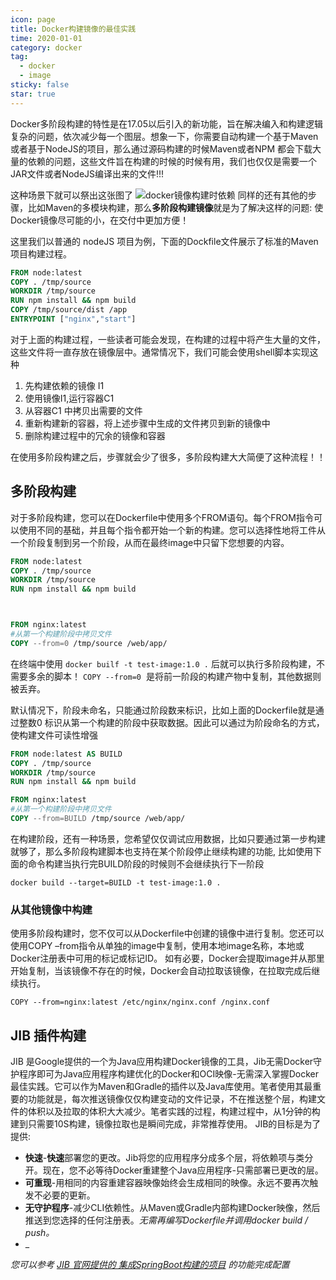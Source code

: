 ```yaml
---
icon: page
title: Docker构建镜像的最佳实践
time: 2020-01-01
category: docker
tag:
  - docker
  - image
sticky: false
star: true
---
```


Docker多阶段构建的特性是在17.05以后引入的新功能，旨在解决编入和构建逻辑复杂的问题，依次减少每一个图层。想象一下，你需要自动构建一个基于Maven或者基于NodeJS的项目，那么通过源码构建的时候Maven或者NPM 都会下载大量的依赖的问题，这些文件旨在构建的时候的时候有用，我们也仅仅是需要一个JAR文件或者NodeJS编译出来的文件!!! 

<!--more-->
这种场景下就可以祭出这张图了
![docker镜像构建时依赖](https://pic.zhoutao123.com/blog/docker-build-1.png)
同样的还有其他的步骤，比如Maven的多模块构建，那么**多阶段构建镜像**就是为了解决这样的问题: 使Docker镜像尽可能的小，在交付中更加方便！


这里我们以普通的 nodeJS 项目为例，下面的Dockfile文件展示了标准的Maven项目构建过程。
```dockerfile
FROM node:latest
COPY . /tmp/source
WORKDIR /tmp/source
RUN npm install && npm build
COPY /tmp/source/dist /app
ENTRYPOINT ["nginx","start"]
```
对于上面的构建过程，一些读者可能会发现，在构建的过程中将产生大量的文件，这些文件将一直存放在镜像层中。通常情况下，我们可能会使用shell脚本实现这种

1. 先构建依赖的镜像 I1 
1. 使用镜像I1,运行容器C1
1. 从容器C1  中拷贝出需要的文件
1. 重新构建新的容器，将上述步骤中生成的文件拷贝到新的镜像中
1. 删除构建过程中的冗余的镜像和容器


在使用多阶段构建之后，步骤就会少了很多，多阶段构建大大简便了这种流程！！

## 多阶段构建
对于多阶段构建，您可以在Dockerfile中使用多个FROM语句。每个FROM指令可以使用不同的基础，并且每个指令都开始一个新的构建。您可以选择性地将工件从一个阶段复制到另一个阶段，从而在最终image中只留下您想要的内容。
```dockerfile
FROM node:latest
COPY . /tmp/source
WORKDIR /tmp/source
RUN npm install && npm build



FROM nginx:latest
#从第一个构建阶段中拷贝文件
COPY --from=0 /tmp/source /web/app/
```
在终端中使用 `docker builf -t test-image:1.0 .` 后就可以执行多阶段构建，不需要多余的脚本！ `COPY --from=0`  是将前一阶段的构建产物中复制，其他数据则被丢弃。

默认情况下，阶段未命名，只能通过阶段数来标识，比如上面的Dockerfile就是通过整数0 标识从第一个构建的阶段中获取数据。因此可以通过为阶段命名的方式，使构建文件可读性增强
```dockerfile
FROM node:latest AS BUILD
COPY . /tmp/source
WORKDIR /tmp/source
RUN npm install && npm build

FROM nginx:latest
#从第一个构建阶段中拷贝文件
COPY --from=BUILD /tmp/source /web/app/
```
在构建阶段，还有一种场景，您希望仅仅调试应用数据，比如只要通过第一步构建就够了，那么多阶段构建脚本也支持在某个阶段停止继续构建的功能, 比如使用下面的命令构建当执行完BUILD阶段的时候则不会继续执行下一阶段
```shell
docker build --target=BUILD -t test-image:1.0 .
```


<a name="7EzkA"></a>
### 从其他镜像中构建
使用多阶段构建时，您不仅可以从Dockerfile中创建的镜像中进行复制。您还可以使用COPY –from指令从单独的image中复制，使用本地image名称，本地或Docker注册表中可用的标记或标记ID。 如有必要，Docker会提取image并从那里开始复制，当该镜像不存在的时候，Docker会自动拉取该镜像，在拉取完成后继续执行。

```shell
COPY --from=nginx:latest /etc/nginx/nginx.conf /nginx.conf
```
<a name="PrKyA"></a>
## JIB 插件构建

JIB 是Google提供的一个为Java应用构建Docker镜像的工具，Jib无需Docker守护程序即可为Java应用程序构建优化的Docker和OCI映像-无需深入掌握Docker最佳实践。它可以作为Maven和Gradle的插件以及Java库使用。笔者使用其最重要的功能就是，每次推送镜像仅仅构建变动的文件记录，不在推送整个层，构建文件的体积以及拉取的体积大大减少。笔者实践的过程，构建过程中，从1分钟的构建到只需要10S构建，镜像拉取也是瞬间完成，非常推荐使用。
JIB的目标是为了提供:

- **快速**-**快速**部署您的更改。Jib将您的应用程序分成多个层，将依赖项与类分开。现在，您不必等待Docker重建整个Java应用程序-只需部署已更改的层。
- **可重现**-用相同的内容重建容器映像始终会生成相同的映像。永远不要再次触发不必要的更新。
- **无守护程序**-减少CLI依赖性。从Maven或Gradle内部构建Docker映像，然后推送到您选择的任何注册表。_无需再编写Dockerfile并调用docker build / push。_
- _

_您可以参考 [JIB 官网提供的 集成SpringBoot构建的项目](https://github.com/GoogleContainerTools/jib/blob/master/examples/spring-boot/build.gradle) 的功能完成配置_
